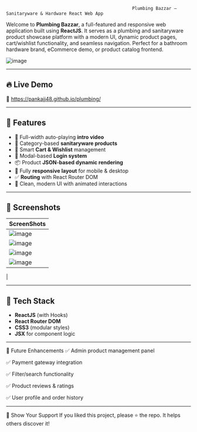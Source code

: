                                                     Plumbing Bazzar – Sanitaryware & Hardware React Web App

Welcome to **Plumbing Bazzar**, a full-featured and responsive web application built using **ReactJS**. It serves as a plumbing and sanitaryware product showcase platform with a modern UI, dynamic product pages, cart/wishlist functionality, and seamless navigation. Perfect for a bathroom hardware brand, eCommerce demo, or product catalog frontend.

![image](https://github.com/user-attachments/assets/62ee6e10-e066-46bd-bbcc-c2a014d0eb29)


---

## 🔥 Live Demo

🚀 https://pankajj48.github.io/plumbing/

---

## 📌 Features

- 🎥 Full-width auto-playing **intro video**
- 🛁 Category-based **sanitaryware products**
- 🛒 Smart **Cart & Wishlist** management
- 🔐 Modal-based **Login system**
- 📦 Product **JSON-based dynamic rendering**
- 📱 Fully **responsive layout** for mobile & desktop
- ✅ **Routing** with React Router DOM
- 🎨 Clean, modern UI with animated interactions

---

## 📸 Screenshots

| ScreenShots | 
|-----------|
|![image](https://github.com/user-attachments/assets/fed18723-f850-4f8e-b538-731a95e855dd)
| ![image](https://github.com/user-attachments/assets/7a8decd0-cf73-43ed-97e5-cd02b2c79aa0)
| ![image](https://github.com/user-attachments/assets/68062f70-4bb4-4231-a613-4e064515c130)
 |![image](https://github.com/user-attachments/assets/c6a9465d-0ff7-4258-9d36-ba19891b489a)
|

---


## 🔧 Tech Stack

- **ReactJS** (with Hooks)
- **React Router DOM**
- **CSS3** (modular styles)
- **JSX** for component logic


---
🚚 Future Enhancements
✅ Admin product management panel

✅ Payment gateway integration

✅ Filter/search functionality

✅ Product reviews & ratings

✅ User profile and order history

---

🌟 Show Your Support
If you liked this project, please ⭐ the repo. It helps others discover it!




